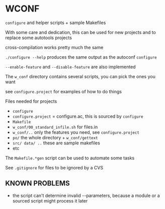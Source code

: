 
# WCONF

`configure` and helper scripts + sample Makefiles

With some care and dedication, this can be used for new projects
and to replace some autotools projects

cross-compilation works pretty much the same

`./configure --help` produces the same output as the autoconf `configure`

`--enable-feature` and `--disable-feature` are also implemented

The `w_conf` directory contains several scripts, you can pick the ones you want

see `configure.project` for examples of how to do things

Files needed for projects

- `configure`
- `configure.project` = configure.ac, this is sourced by `configure`
- `Makefile`
- `w_conf/00_standard_infile.sh` for files.in
- `w_conf/..` only the features you need, see `configure.project`
- `po/` the whole directory + `w_conf/gettext`
- `src/ data/ ..` these are sample makefiles
- etc

The `Makefile.*gen` script can be used to automate some tasks

See `.gitignore` for files to be ignored by a CVS

## KNOWN PROBLEMS

- the script can't determine invalid --parameters, because a module or a sourced
script might process it later

